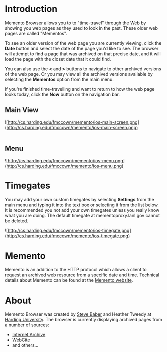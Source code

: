 # Introduction #

Memento Browser allows you to to "time-travel" through the Web by showing you web pages as they used to look in the past. These older web pages are called "Mementos".

To see an older version of the web page you are currently viewing, click the **Date** button and select the date of the page you'd like to see. The browser will attempt to find a page that was archived on that precise date, and it will load the page with the closet date that it could find.

You can also use the **<** and **>** buttons to navigate to other archived versions of the web page. Or you may view all the archived versions available by selecting the **Mementos** option from the main menu.

If you're finished time-travelling and want to return to how the web page looks today, click the **Now** button on the navigation bar.

## Main View ##

![http://cs.harding.edu/fmccown/memento/ios-main-screen.png](http://cs.harding.edu/fmccown/memento/ios-main-screen.png)
<br />
<br />


## Menu ##

![http://cs.harding.edu/fmccown/memento/ios-menu.png](http://cs.harding.edu/fmccown/memento/ios-menu.png)
<br />


# Timegates #
You may add your own custom timegates by selecting **Settings** from the main menu and typing it into the text box or selecting it from the list below. It is recommended you not add your own timegates unless you really know what you are doing. The default timegate at mementoproxy.lanl.gov cannot be deleted.

![http://cs.harding.edu/fmccown/memento/ios-timegate.png](http://cs.harding.edu/fmccown/memento/ios-timegate.png)

# Memento #

Memento is an addition to the HTTP protocol which allows a client to request an archived web resource from a specific date and time. Technical details about Memento can be found at the [Memento website](http://mementoweb.org/).

# About #

Memento Browser was created by [Steve Baber](http://www.harding.edu/baber/) and Heather Tweedy at [Harding University](http://www.harding.edu/).  The browser is currently displaying archived pages from a number of sources:
  * [Internet Archive](http://www.archive.org/)
  * [WebCite](http://webcitation.org/)
  * and others...